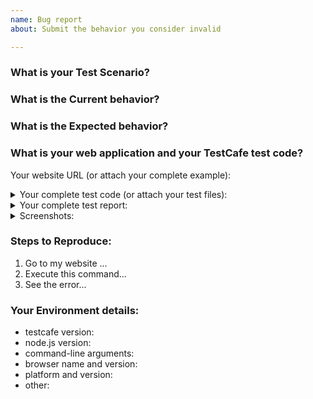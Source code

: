 ```yaml
---
name: Bug report
about: Submit the behavior you consider invalid

---
```


<!--
If you have all reproduction steps with a complete sample app, please share as many details as possible in the sections below.

Make sure that you tried using the latest TestCafe version (https://github.com/DevExpress/testcafe/releases), where this behavior might have been already addressed.

Before submitting an issue, please check CONTRIBUTING.md and existing issues in this repository (https://github.com/DevExpress/testcafe/issues) in case a similar issue exists or was already addressed. This may save your time (and ours).
-->

### What is your Test Scenario?
<!-- Describe what you'd like to test. -->
 
### What is the Current behavior?
<!-- Describe the behavior you see and consider invalid. -->
 
### What is the Expected behavior?
<!-- Describe what you expected to happen. -->
 
### What is your web application and your TestCafe test code?
<!-- Share a public accessible link to your application or provide a simple app which we can run. -->
 
Your website URL (or attach your complete example):

<details>
<summary>Your complete test code (or attach your test files):</summary>

<!-- Paste your test code here: --> 
```js
 
```
</details>

<details>
<summary>Your complete test report:</summary>

<!-- Paste your complete result test report here (even if it is huge): -->
```

```
</details>

<details>
<summary>Screenshots:</summary>
<!-- If applicable, add screenshots to help explain the issue. -->

```

```
</details>

### Steps to Reproduce:
<!-- Describe what we should do to reproduce the behavior you encountered. -->

1. Go to my website ...
3. Execute this command...
4. See the error...
 
### Your Environment details:
 
* testcafe version:                   <!-- run `testcafe -v` -->
* node.js version:                    <!-- run `node -v` -->
* command-line arguments:  <!-- example: "testcafe ie,chrome -e test.js" -->
* browser name and version: <!-- example: IE 11, Chrome 69, Firefox 100, etc. -->
* platform and version:          <!-- example: "macOS 10.14, Windows, Linux Ubuntu 18.04.1, iOS 12 -->
* other:                                   <!-- any notes you consider important -->

